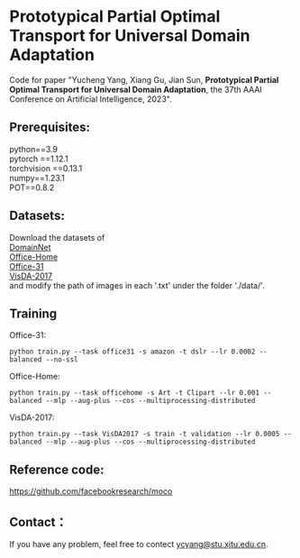 # Prototypical Partial Optimal Transport for Universal Domain Adaptation
Code for paper "Yucheng Yang, Xiang Gu, Jian Sun, **Prototypical Partial Optimal Transport for Universal Domain Adaptation**, the 37th AAAI Conference on Artificial Intelligence, 2023".
## Prerequisites:
python==3.9 <br>
pytorch ==1.12.1 <br>
torchvision ==0.13.1 <br>
numpy==1.23.1 <br>
POT==0.8.2
## Datasets:
Download the datasets of <br>
[DomainNet](http://ai.bu.edu/M3SDA/) <br>
[Office-Home](https://www.hemanthdv.org/officeHomeDataset.html) <br>
[Office-31](https://www.cc.gatech.edu/~judy/domainadapt/) <br> 
[VisDA-2017](http://ai.bu.edu/visda-2017/) <br> 
and modify the path of images in each '.txt' under the folder './data/'.

## Training
Office-31:
```
python train.py --task office31 -s amazon -t dslr --lr 0.0002 --balanced --no-ssl
```
Office-Home:
```
python train.py --task officehome -s Art -t Clipart --lr 0.001 --balanced --mlp --aug-plus --cos --multiprocessing-distributed
```
VisDA-2017:
```
python train.py --task VisDA2017 -s train -t validation --lr 0.0005 --balanced --mlp --aug-plus --cos --multiprocessing-distributed
```
## Reference code:
https://github.com/facebookresearch/moco
## Contact：
If you have any problem, feel free to contect ycyang@stu.xjtu.edu.cn.
